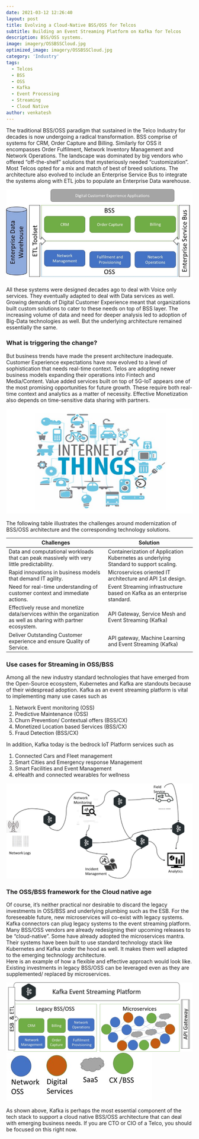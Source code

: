 ```yaml
---
date: 2021-03-12 12:26:40
layout: post
title: Evolving a Cloud-Native BSS/OSS for Telcos
subtitle: Building an Event Streaming Platform on Kafka for Telcos
description: BSS/OSS systems.
image: imagery/OSSBSSCloud.jpg
optimized_image: imagery/OSSBSSCloud.jpg
category: 'Industry'
tags:
  - Telcos
  - BSS
  - OSS
  - Kafka
  - Event Processing
  - Streaming
  - Cloud Native
author: venkatesh
---
```

The traditional BSS/OSS paradigm that sustained in the Telco Industry for decades is now undergoing a radical transformation. BSS comprise of systems for CRM, Order Capture and Billing. Similarly for OSS it encompasses Order Fulfilment, Network Inventory Management and Network Operations.
The landscape was dominated by big vendors who offered “off-the-shelf” solutions that mysteriously needed “customization”. Most Telcos opted for a mix and match of best of breed solutions. The architecture also evolved to include an Enterprise Service Bus to integrate the systems along with ETL jobs to populate an Enterprise Data warehouse.

![Traditional BSS OSS ](./../assets/img/BSSOSS.jpg "Traditional BSS OSS Architecture")

All these systems were designed decades ago to deal with Voice only services. They eventually adapted to deal with Data services as well. Growing demands of Digital Customer Experience meant that organizations built custom solutions to cater to these needs on top of BSS layer. The increasing volume of data and need for deeper analysis led to adoption of Big-Data technologies as well. But the underlying architecture remained essentially the same.

### What is triggering the change?

But business trends have made the present architecture inadequate. Customer Experience expectations have now evolved to a level of sophistication that needs real-time context. Telos are adopting newer business models expanding their operations into Fintech and Media/Content. Value added services built on top of 5G-IoT appears one of the most promising opportunities for future growth. These require both real-time context and analytics as a matter of necessity. Effective Monetization also depends on time-sensitive data sharing with partners.

![Internet of Things](./../assets/img/IoT.jpg "Internet of Things")

The following table illustrates the challenges around modernization of BSS/OSS architecture and the corresponding technology solutions.

| Challenges | Solution |
| ------------- | ------------- |
| Data and computational workloads that can peak massively with very little predictability. | Containerization of Application Kubernetes as underlying Standard to support scaling.  |
| Rapid innovations in business models that demand IT agility. | Microservices oriented IT architecture and API 1st design.|
|Need for real-time understanding of customer context and immediate actions. | Event Streaming infrastructure based on Kafka as an enterprise standard. |
| Effectively reuse and monetize data/services within the organization as well as sharing with partner ecosystem.| API Gateway, Service Mesh and Event Streaming (Kafka)|
|Deliver Outstanding Customer experience and ensure Quality of Service.| API gateway, Machine Learning and Event Streaming (Kafka) |

### Use cases for Streaming in OSS/BSS

Among all the new industry standard technologies that have emerged from the Open-Source ecosystem, Kubernetes and Kafka are standouts because of their widespread adoption. Kafka as an event streaming platform is vital to implementing many use cases such as

1. Network Event monitoring (OSS)
2. Predictive Maintenance (OSS)
3. Churn Prevention/ Contextual offers (BSS/CX)
4. Monetized Location based Services (BSS/CX)
5. Fraud Detection (BSS/CX)

In addition, Kafka today is the bedrock IoT Platform services such as

1. Connected Cars and Fleet management
2. Smart Cities and Emergency response Management
3. Smart Facilities and Event Management
4. eHealth and connected wearables for wellness

![OSS Event Processing](./../assets/img/OSSEventProcessing.jpg "Kafka for processing OSS events")

### The OSS/BSS framework for the Cloud native age

Of course, it’s neither practical nor desirable to discard the legacy investments in OSS/BSS and underlying plumbing such as the ESB. For the foreseeable future, new microservices will co-exist with legacy systems. Kafka connectors can plug legacy systems to the event streaming platform. Many BSS/OSS vendors are already redesigning their upcoming releases to be “cloud-native”.
Some have already adopted the microservices mantra. Their systems have been built to use standard technology stack like Kubernetes and Kafka under the hood as well. It makes them well adapted to the emerging technology architecture.  
Here is an example of how a flexible and effective approach would look like. Existing investments in legacy BSS/OSS can be leveraged even as they are supplemented/ replaced by microservices.

![Cloud Native BSS OSS](./../assets/img/cloudnativebssoss.jpg "Cloud Native Architecture for Telcos")
![Index](./../assets/img/cloudnativebssoss1.jpg "Index")

As shown above, Kafka is perhaps the most essential component of the tech stack to support a cloud native BSS/OSS architecture that can deal with emerging business needs. If you are CTO or CIO of a Telco, you should be focused on this right now.
